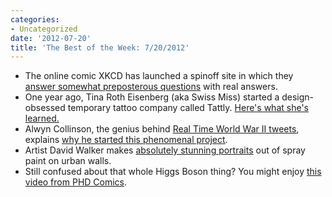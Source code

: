 ```yaml
---
categories:
- Uncategorized
date: '2012-07-20'
title: 'The Best of the Week: 7/20/2012'
---
```


<ul>
<li>The online comic XKCD has launched a spinoff site in which they <a href="http://what-if.xkcd.com/2/">answer somewhat preposterous questions</a> with real answers.</li>
<li>One year ago, Tina Roth Eisenberg (aka Swiss Miss) started a design-obsessed temporary tattoo company called Tattly. <a href="http://www.swiss-miss.com/2012/07/tattly-1-things-ive-learned.html">Here's what she's learned.</a></li>
<li>Alwyn Collinson, the genius behind <a href="https://twitter.com/realtimewwii/">Real Time World War II tweets</a>, explains <a href="http://vimeo.com/44329620">why he started this phenomenal project</a>.</li>
<li>Artist David Walker makes <a href="http://artofdavidwalker.com/section/121445.html">absolutely stunning portraits</a> out of spray paint on urban walls.</li>
<li>Still confused about that whole Higgs Boson thing? You might enjoy <a href="http://vimeo.com/41038445">this video from PHD Comics</a>.</li>
</ul>